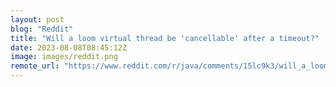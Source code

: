 ```yaml
---
layout: post
blog: "Reddit"
title: "Will a loom virtual thread be 'cancellable' after a timeout?"
date: 2023-08-08T08:45:12Z
image: images/reddit.png
remote_url: "https://www.reddit.com/r/java/comments/15lc9k3/will_a_loom_virtual_thread_be_cancellable_after_a/"
---
```

